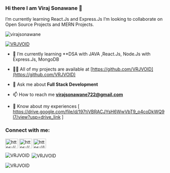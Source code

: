 ### Hi there I am Viraj Sonawane 👋
 I’m currently learning React.Js and Express.Js
 I’m looking to collaborate on Open Source Projects and MERN Projects.
<!--
**VRJVOID/VRJVOID** is a ✨ _special_ ✨ repository because its `README.md` (this file) appears on your GitHub profile.

Here are some ideas to get you started:

- 🔭 I’m currently working on ...
- 🌱 I’m currently learning ...
- 👯 I’m looking to collaborate on ...
- 🤔 I’m looking for help with ...
- 💬 Ask me about ...
- 📫 How to reach me: ...
- 😄 Pronouns: ...
- ⚡ Fun fact: ...
-->


<p align="left"> <img src="https://komarev.com/ghpvc/?username=virajsonawane&label=Profile%20views&color=0e75b6&style=flat" alt="virajsonawane" /> </p>

<p align="left"> <a href="https://github.com/ryo-ma/github-profile-trophy"><img src="https://github-profile-trophy.vercel.app/?username=VRJVOID" alt="VRJVOID" /></a> </p>

- 🌱 I’m currently learning **DSA with JAVA ,React.Js, Node.Js with Express.Js, MongoDB

- 👨‍💻 All of my projects are available at [https://github.com/VRJVOID](https://github.com/VRJVOID)

- 💬 Ask me about **Full Stack Development**

- 📫 How to reach me **virajsonawane722@gmail.com**

- 📄 Know about my experiences [ https://drive.google.com/file/d/197tjVBRACJYsH6WwVbT9_o4coDkWQ9l7/view?usp=drive_link ]

<h3 align="left">Connect with me:</h3>
<p align="left">
<a href="https://www.linkedin.com/in/viraj-sonawane-ba22a3203/" target="blank"><img align="center" src="https://raw.githubusercontent.com/rahuldkjain/github-profile-readme-generator/master/src/images/icons/Social/linked-in-alt.svg" alt="https://www.linkedin.com/in/viraj-sonawane-ba22a3203/" height="30" width="40" /></a>
<a href="https://instagram.com/https://www.instagram.com/void__42/" target="blank"><img align="center" src="https://raw.githubusercontent.com/rahuldkjain/github-profile-readme-generator/master/src/images/icons/Social/instagram.svg" alt="https://www.instagram.com/void__42/" height="30" width="40" /></a>
<a href="https://www.leetcode.com/https://leetcode.com/void46/" target="blank"><img align="center" src="https://raw.githubusercontent.com/rahuldkjain/github-profile-readme-generator/master/src/images/icons/Social/leet-code.svg" alt="https://leetcode.com/void46/" height="30" width="40" /></a>
</p>

<p><img align="left" src="https://github-readme-stats.vercel.app/api/top-langs?username=VRJVOID&show_icons=true&locale=en&layout=compact" alt="VRJVOID" /></p>

<p>&nbsp;<img align="center" src="https://github-readme-stats.vercel.app/api?username=VRJVOID&show_icons=true&locale=en" alt="VRJVOID" /></p>

<p><img align="center" src="https://github-readme-streak-stats.herokuapp.com/?user=VRJVOID&" alt="VRJVOID" /></p>
